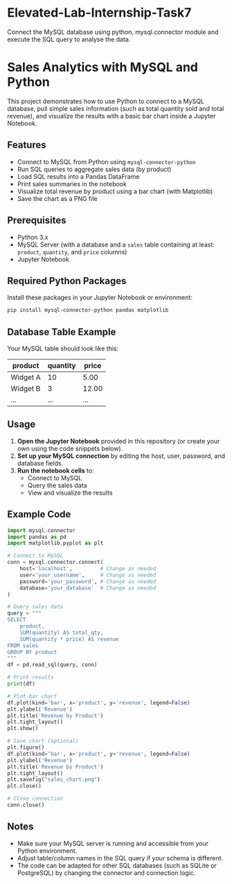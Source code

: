# Elevated-Lab-Internship-Task7
Connect the MySQL database using python, mysql.connector module and execute the SQL query to analyse the data.
# Sales Analytics with MySQL and Python

This project demonstrates how to use Python to connect to a MySQL database, pull simple sales information (such as total quantity sold and total revenue), and visualize the results with a basic bar chart inside a Jupyter Notebook.

## Features

- Connect to MySQL from Python using `mysql-connector-python`
- Run SQL queries to aggregate sales data (by product)
- Load SQL results into a Pandas DataFrame
- Print sales summaries in the notebook
- Visualize total revenue by product using a bar chart (with Matplotlib)
- Save the chart as a PNG file

## Prerequisites

- Python 3.x
- MySQL Server (with a database and a `sales` table containing at least: `product`, `quantity`, and `price` columns)
- Jupyter Notebook

## Required Python Packages

Install these packages in your Jupyter Notebook or environment:

```bash
pip install mysql-connector-python pandas matplotlib
```

## Database Table Example

Your MySQL table should look like this:

| product   | quantity | price |
|-----------|----------|-------|
| Widget A  |    10    |  5.00 |
| Widget B  |     3    | 12.00 |
| ...       |   ...    |  ...  |

## Usage

1. **Open the Jupyter Notebook** provided in this repository (or create your own using the code snippets below).
2. **Set up your MySQL connection** by editing the host, user, password, and database fields.
3. **Run the notebook cells** to:
    - Connect to MySQL
    - Query the sales data
    - View and visualize the results

## Example Code

```python
import mysql.connector
import pandas as pd
import matplotlib.pyplot as plt

# Connect to MySQL
conn = mysql.connector.connect(
    host='localhost',         # Change as needed
    user='your_username',     # Change as needed
    password='your_password', # Change as needed
    database='your_database'  # Change as needed
)

# Query sales data
query = """
SELECT
    product,
    SUM(quantity) AS total_qty,
    SUM(quantity * price) AS revenue
FROM sales
GROUP BY product
"""
df = pd.read_sql(query, conn)

# Print results
print(df)

# Plot bar chart
df.plot(kind='bar', x='product', y='revenue', legend=False)
plt.ylabel('Revenue')
plt.title('Revenue by Product')
plt.tight_layout()
plt.show()

# Save chart (optional)
plt.figure()
df.plot(kind='bar', x='product', y='revenue', legend=False)
plt.ylabel('Revenue')
plt.title('Revenue by Product')
plt.tight_layout()
plt.savefig("sales_chart.png")
plt.close()

# Close connection
conn.close()
```

## Notes

- Make sure your MySQL server is running and accessible from your Python environment.
- Adjust table/column names in the SQL query if your schema is different.
- The code can be adapted for other SQL databases (such as SQLite or PostgreSQL) by changing the connector and connection logic.

